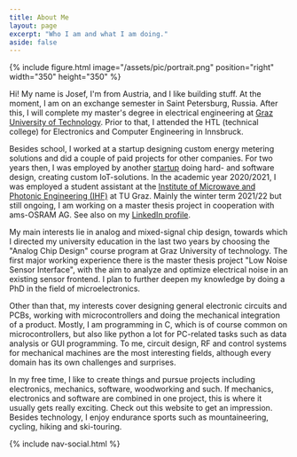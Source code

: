 ```yaml
---
title: About Me
layout: page
excerpt: "Who I am and what I am doing."
aside: false
---
```


{% include figure.html image="/assets/pic/portrait.png" position="right" width="350" height="350" %}

Hi! My name is Josef, I'm from Austria, and I like building stuff. At the moment, I am on an exchange semester in Saint Petersburg, Russia. After this, I will complete my master's degree in electrical engineering at [Graz University of Technology](https://www.tugraz.at/home/). Prior to that, I attended the HTL (technical college) for Electronics and Computer Engineering in Innsbruck.

Besides school, I worked at a startup designing custom energy metering solutions and did a couple of paid projects for other companies. For two years then, I was employed by another [startup](https://www.sloc.one/) doing hard- and software design, creating custom IoT-solutions. In the academic year 2020/2021, I was employed a student assistant at the [Institute of Microwave and Photonic Engineering (IHF)](https://www.tugraz.at/institute/ihf/home/) at TU Graz. Mainly the winter term 2021/22 but still ongoing, I am working on a master thesis project in cooperation with ams-OSRAM AG. See also on my [LinkedIn profile](https://www.linkedin.com/in/josefheel).

My main interests lie in analog and mixed-signal chip design, towards which I directed my university education in the last two years by choosing the "Analog Chip Design" course program at Graz University of technology. The first major working experience there is the master thesis project "Low Noise Sensor Interface", with the aim to analyze and optimize electrical noise in an existing sensor frontend. I plan to further deepen my knowledge by doing a PhD in the field of microelectronics.

Other than that, my interests cover designing general electronic circuits and PCBs, working with microcontrollers and doing the mechanical integration of a product. Mostly, I am programming in C, which is of course common on microcontrollers, but also like python a lot for PC-related tasks such as data analysis or GUI programming. To me, circuit design, RF and control systems for mechanical machines are the most interesting fields, although every domain has its own challenges and surprises.

In my free time, I like to create things and pursue projects including electronics, mechanics, software, woodworking and such. If mechanics, electronics and software are combined in one project, this is where it usually gets really exciting. Check out this website to get an impression. Besides technology, I enjoy endurance sports such as mountaineering, cycling, hiking and ski-touring.   

{% include nav-social.html %}
